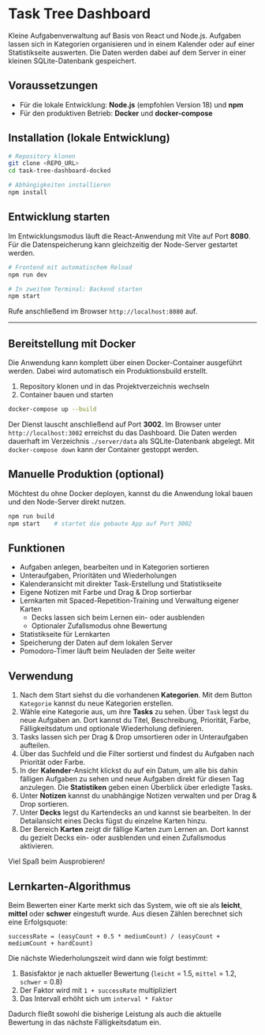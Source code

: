 # Task Tree Dashboard

Kleine Aufgabenverwaltung auf Basis von React und Node.js. Aufgaben lassen sich in Kategorien organisieren und in einem Kalender oder auf einer Statistikseite auswerten. Die Daten werden dabei auf dem Server in einer kleinen SQLite-Datenbank gespeichert.

## Voraussetzungen

* Für die lokale Entwicklung: **Node.js** (empfohlen Version 18) und **npm**
* Für den produktiven Betrieb: **Docker** und **docker-compose**

## Installation (lokale Entwicklung)

```bash
# Repository klonen
git clone <REPO_URL>
cd task-tree-dashboard-docked

# Abhängigkeiten installieren
npm install
```

## Entwicklung starten

Im Entwicklungsmodus läuft die React-Anwendung mit Vite auf Port **8080**. Für die Datenspeicherung kann gleichzeitig der Node-Server gestartet werden.

```bash
# Frontend mit automatischem Reload
npm run dev

# In zweitem Terminal: Backend starten
npm start
```

Rufe anschließend im Browser `http://localhost:8080` auf.

---

## Bereitstellung mit Docker

Die Anwendung kann komplett über einen Docker-Container ausgeführt werden. Dabei wird automatisch ein Produktionsbuild erstellt.

1. Repository klonen und in das Projektverzeichnis wechseln
2. Container bauen und starten

```bash
docker-compose up --build
```

Der Dienst lauscht anschließend auf Port **3002**. Im Browser unter `http://localhost:3002` erreichst du das Dashboard. Die Daten werden dauerhaft im Verzeichnis `./server/data` als SQLite-Datenbank abgelegt. Mit `docker-compose down` kann der Container gestoppt werden.

## Manuelle Produktion (optional)

Möchtest du ohne Docker deployen, kannst du die Anwendung lokal bauen und den Node-Server direkt nutzen.

```bash
npm run build
npm start    # startet die gebaute App auf Port 3002
```

## Funktionen

- Aufgaben anlegen, bearbeiten und in Kategorien sortieren
- Unteraufgaben, Prioritäten und Wiederholungen
- Kalenderansicht mit direkter Task-Erstellung und Statistikseite
- Eigene Notizen mit Farbe und Drag & Drop sortierbar
- Lernkarten mit Spaced-Repetition-Training und Verwaltung eigener Karten
  - Decks lassen sich beim Lernen ein- oder ausblenden
  - Optionaler Zufallsmodus ohne Bewertung
- Statistikseite für Lernkarten
- Speicherung der Daten auf dem lokalen Server
- Pomodoro-Timer läuft beim Neuladen der Seite weiter

## Verwendung

1. Nach dem Start siehst du die vorhandenen **Kategorien**. Mit dem Button `Kategorie` kannst du neue Kategorien erstellen.
2. Wähle eine Kategorie aus, um ihre **Tasks** zu sehen. Über `Task` legst du neue Aufgaben an. Dort kannst du Titel, Beschreibung, Priorität, Farbe, Fälligkeitsdatum und optionale Wiederholung definieren.
3. Tasks lassen sich per Drag & Drop umsortieren oder in Unteraufgaben aufteilen.
4. Über das Suchfeld und die Filter sortierst und findest du Aufgaben nach Priorität oder Farbe.
5. In der **Kalender**-Ansicht klickst du auf ein Datum, um alle bis dahin fälligen Aufgaben zu sehen und neue Aufgaben direkt für diesen Tag anzulegen. Die **Statistiken** geben einen Überblick über erledigte Tasks.
6. Unter **Notizen** kannst du unabhängige Notizen verwalten und per Drag & Drop sortieren.
7. Unter **Decks** legst du Kartendecks an und kannst sie bearbeiten. In der Detailansicht eines Decks fügst du einzelne Karten hinzu.
8. Der Bereich **Karten** zeigt dir fällige Karten zum Lernen an. Dort kannst du
   gezielt Decks ein- oder ausblenden und einen Zufallsmodus aktivieren.

Viel Spaß beim Ausprobieren!

## Lernkarten-Algorithmus

Beim Bewerten einer Karte merkt sich das System, wie oft sie als **leicht**, **mittel** oder **schwer** eingestuft wurde. Aus diesen Zählen berechnet sich eine Erfolgsquote:

```
successRate = (easyCount + 0.5 * mediumCount) / (easyCount + mediumCount + hardCount)
```

Die nächste Wiederholungszeit wird dann wie folgt bestimmt:

1. Basisfaktor je nach aktueller Bewertung (`leicht` = 1.5, `mittel` = 1.2, `schwer` = 0.8)
2. Der Faktor wird mit `1 + successRate` multipliziert
3. Das Intervall erhöht sich um `interval * Faktor`

Dadurch fließt sowohl die bisherige Leistung als auch die aktuelle Bewertung in das nächste Fälligkeitsdatum ein.
